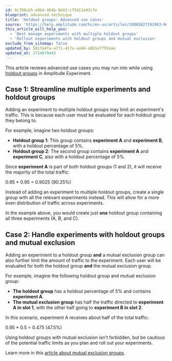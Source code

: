 ```yaml
---
id: 9c708cb5-e9b4-464b-9d43-cf5411e43cfe
blueprint: advanced-technique
title: 'Holdout groups: Advanced use cases'
source: 'https://help.amplitude.com/hc/en-us/articles/20085827191963-Holdout-groups-Advanced-use-cases'
this_article_will_help_you:
  - 'Best manage experiments with multiple holdout groups'
  - 'Rollout experiments with holdout groups and mutual exclusion'
exclude_from_sitemap: false
updated_by: 5817a4fa-a771-417a-aa94-a0b1e7f55eae
updated_at: 1714079443
---
```

This article reviews advanced use cases you may run into while using [holdout groups](/docs/feature-experiment/advanced-techniques/holdout-groups-exclude-users) in Amplitude Experiment. 

## Case 1: Streamline multiple experiments and holdout groups

Adding an experiment to multiple holdout groups may limit an experiment's traffic. This is because each user must be evaluated for each holdout group they belong to.

For example, imagine two holdout groups: 

* **Holdout group 1**: This group contains **experiment A** and **experiment B**, with a holdout percentage of 5%.
* **Holdout group 2**: The second group contains **experiment A** and **experiment C**, also with a holdout percentage of 5%.

Since **experiment A** is part of both holdout groups (1 and 2), it will receive the majority of the total traffic: 

0.95 \* 0.95 = 0.9025 (90.25%)

Instead of adding an experiment to multiple holdout groups, create a single group with all the relevant experiments instead. This will allow for a more even distribution of traffic across experiments. 

In the example above, you would create just **one** holdout group containing all three experiments (A, B, and C).

## Case 2: Handle experiments with holdout groups and mutual exclusion

Adding an experiment to a holdout group **and** a mutual exclusion group can also further limit the amount of traffic to the experiment. Each user will be evaluated for both the holdout group **and** the mutual exclusion group.

For example, imagine the following holdout group and mutual exclusion group: 

* **The holdout group** has a holdout percentage of 5% and contains **experiment A**.
* **The mutual exclusion group** has half the traffic directed to **experiment A in slot 1**, with the other half going to **experiment B in slot 2**.

In this scenario, experiment A receives about half of the total traffic:

0.95 \* 0.5 = 0.475 (47.5%)

Using holdout groups with mutual exclusion isn't forbidden, but be cautious of the potential traffic limits as you plan and roll out your experiments. 

Learn more in this [article about mutual exclusion groups](/docs/feature-experiment/advanced-techniques/mutually-exclusive-experiments).
